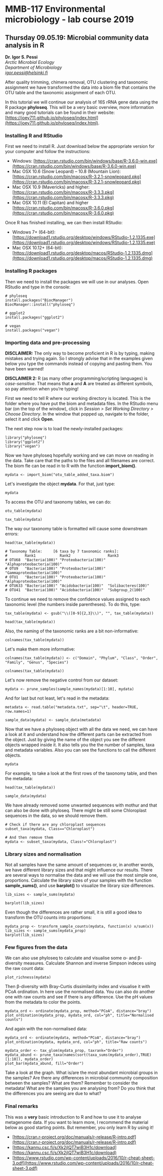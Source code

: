 # MMB-117 Environmental microbiology - lab course 2019

## Thursday 09.05.19: Microbial community data analysis in R

**Dr. Igor S. Pessi**  
*Arctic Microbial Ecology*  
*Department of Microbiology*  
*[igor.pessi@helsinki.fi](mailto:igor.pessi@helsinki.fi)*

After quality trimming, chimera removal, OTU clustering and taxonomic assignment we have transformed the data into a biom file that contains the OTU table and the taxonomic assignment of each OTU.

In this tutorial we will continue our analysis of 16S rRNA gene data using the R package **phyloseq**. This will be a very basic overview, more information and many good tutorials can be found in their website: [https://joey711.github.io/phyloseq/index.html](https://joey711.github.io/phyloseq/index.html).

### Installing R and RStudio

First we need to install R. Just download below the appropriate version for your computer and follow the instructions:

* Windows: [https://cran.rstudio.com/bin/windows/base/R-3.6.0-win.exe](https://cran.rstudio.com/bin/windows/base/R-3.6.0-win.exe)
* Mac OSX 10.6 (Snow Leopard) – 10.8 (Mountain Lion): [https://cran.rstudio.com/bin/macosx/R-3.2.1-snowleopard.pkg](https://cran.rstudio.com/bin/macosx/R-3.2.1-snowleopard.pkg)
* Mac OSX 10.9 (Mavericks) and higher: [https://cran.rstudio.com/bin/macosx/R-3.3.3.pkg](https://cran.rstudio.com/bin/macosx/R-3.3.3.pkg)
* Mac OSX 10.11 (El Capitan) and higher [https://cran.rstudio.com/bin/macosx/R-3.6.0.pkg](https://cran.rstudio.com/bin/macosx/R-3.6.0.pkg)

Once R has finished installing, we can then install RStudio:

* Windows 7+ (64-bit): [https://download1.rstudio.org/desktop/windows/RStudio-1.2.1335.exe](https://download1.rstudio.org/desktop/windows/RStudio-1.2.1335.exe)
* Mac OSX 10.12+ (64-bit): [https://download1.rstudio.org/desktop/macos/RStudio-1.2.1335.dmg](https://download1.rstudio.org/desktop/macos/RStudio-1.2.1335.dmg)

### Installing R packages

Then we need to install the packages we will use in our analyses. Open RStudio and type in the console:

```
# phyloseq
install.packages("BiocManager")
BiocManager::install("phyloseq")

# ggplot2
install.packages("ggplot2")

# vegan
install.packages("vegan")
```

### Importing data and pre-processing

**DISCLAIMER:** The only way to become proficient in R is by typing, making mistakes and trying again. So I strongly advise that in the examples given below you type the commands instead of copying and pasting them. You have been warned!

**DISCLAIMER 2:** R (as many other programming/scripting languages) is *case-sensitive*. That means that **a** and **A** are treated as different symbols, so pay attention when you’re typing!

First we need to tell R where our working directory is located. This is the folder where you have put the biom and metadata files. In the RStudio menu bar (on the top of the window), click in *Session > Set Working Directory > Choose Directory*. In the window that popped up, navigate to the folder, select it and click **Open**.

The next step now is to load the newly-installed packages:

```
library("phyloseq")
library("ggplot2")
library("vegan")
```

Now we have phyloseq hopefully working and we can move on reading in the data. Take care that the paths to the files and all filenames are correct. The biom fle can be read in to R with the function **import_biom()**.

```
mydata <- import_biom("otu_table_added_taxa.biom")
```

Let's investigate the object **mydata**. For that, just type:

```
mydata
```

To access the OTU and taxonomy tables, we can do:

```
otu_table(mydata)

tax_table(mydata)
```

The way our taxonomy table is formatted will cause some downstream errors:

```
head(tax_table(mydata))

# Taxonomy Table:     [6 taxa by 7 taxonomic ranks]:
#        Rank1           Rank2                 Rank3                     
# OTU68  "Bacteria(100)" "Proteobacteria(100)" "Alphaproteobacteria(100)"
# OTU9   "Bacteria(100)" "Proteobacteria(100)" "Gammaproteobacteria(100)"
# OTU1   "Bacteria(100)" "Proteobacteria(100)" "Alphaproteobacteria(100)"
# OTU633 "Bacteria(100)" "Acidobacteria(100)"  "Solibacteres(100)"       
# OTU41  "Bacteria(100)" "Acidobacteria(100)"  "Subgroup_2(100)"    
```

To continue we need to remove the confidence values assigned to each taxonomic level (the numbers inside parentheses). To do this, type:

```
tax_table(mydata) <- gsub("\\([0-9]{2,3}\\)", "", tax_table(mydata))

head(tax_table(mydata))
```

Also, the naming of the taxonomic ranks are a bit non-informative:

```
colnames(tax_table(mydata))
```

Let's make them more informative:

```
colnames(tax_table(mydata)) <- c("Domain", "Phylum", "Class", "Order", "Family", "Genus", "Species")

colnames(tax_table(mydata))
```

Let's now remove the negative control from our dataset:

```
mydata <- prune_samples(sample_names(mydata)[1:10], mydata)
```

And for last but not least, let's read in the metadata:

```
metadata <- read.table("metadata.txt", sep="\t", header=TRUE, row.names=1)

sample_data(mydata) <- sample_data(metadata)
```

Now that we have a phyloseq object with all the data we need, we can have a look at it and understand how the different parts can be extracted from the object. Just by giving the name of the object you see the different objects wrapped inside it. It also tells you the the number of samples, taxa and metadata variables. Also you can see the functions to call the different objects.

```
mydata
```

For example, to take a look at the first rows of the taxonomy table, and then the metadata:

```
head(tax_table(mydata))

sample_data(mydata)
```

We have already removed some unwanted sequences with mothur and that can also be done with phyloseq. There might be still some Chloroplast sequences in the data, so we should remove them.

```
# Check if there are any chloroplast sequences
subset_taxa(mydata, Class=="Chloroplast")

# And then remove them
mydata <- subset_taxa(mydata, Class!="Chloroplast")
```

### Library sizes and normalisation

Not all samples have the same amount of sequences or, in another words, we have different library sizes and that might influence our results. There are several ways to normalise the data and we will use the most simple one, proportions. Calculate the library sizes of your samples with the function **sample_sums()**, and use **barplot()** to visualize the library size differences.

```
lib_sizes <- sample_sums(mydata)

barplot(lib_sizes)
```

Even though the differences are rather small, it is still a good idea to transform the OTU counts into proportions:

```
mydata_prop <- transform_sample_counts(mydata, function(x) x/sum(x))
lib_sizes <- sample_sums(mydata_prop)
barplot(lib_sizes)
```

### Few figures from the data

We can also use phyloseq to calculate and visualise some α- and β- diversity measures. Calculate Shannon and inverse Simpson indeces using the raw count data:

```
plot_richness(mydata)
```

Then β-diversity with Bray-Curtis dissimilarity index and visualise it with PCoA ordination. In here use the normalised data. You can also do another one with raw counts and see if there is any difference. Use the pH values from the metadata to color the points.

```
mydata_ord <- ordinate(mydata_prop, method="PCoA", distance="bray")
plot_ordination(mydata_prop, mydata_ord, col="ph", title="Normalised counts")
```

And again with the non-normalised data:

```
mydata_ord <- ordinate(mydata, method="PCoA", distance="bray")
plot_ordination(mydata, mydata_ord, col="ph", title="Raw counts")
```

```
mydata_order <- tax_glom(mydata_prop, taxrank="Order")
mydata_abund <- prune_taxa(names(sort(taxa_sums(mydata_order),TRUE)[1:10]), mydata_order)
plot_bar(mydata_abund, fill="Order")
```

Take a look at the graph. What is/are the most abundant microbial groups in the samples? Are there any differences in microbial community composition between the samples? What are them? Remember to consider the metadata! What are the samples you are analysing from? Do you think that the differences you are seeing are due to what?

### Final remarks

This was a **very** basic introduction to R and how to use it to analyse metagenome data. If you want to learn more, I recommend the material below as good starting points. But remember, you only learn R by using it!

* [https://cran.r-project.org/doc/manuals/r-release/R-intro.pdf](https://cran.r-project.org/doc/manuals/r-release/R-intro.pdf)
* [https://kannu.csc.fi/s/Xk2jIQT7wiB3H1c/download](https://kannu.csc.fi/s/Xk2jIQT7wiB3H1c/download)
* [https://www.rstudio.com/wp-content/uploads/2016/10/r-cheat-sheet-3.pdf](https://www.rstudio.com/wp-content/uploads/2016/10/r-cheat-sheet-3.pdf)
